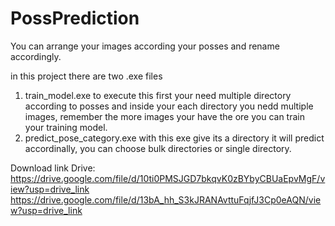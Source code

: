 # PossPrediction
You can arrange your images according your posses and rename accordingly. 

in this project there are two .exe files
1. train_model.exe
   to execute this first your need multiple directory according to posses and inside your each directory you nedd multiple images, remember the more images your have the ore you can train your training model.
2. predict_pose_category.exe
   with this exe give its a directory it will predict accordinally, you can choose bulk directories or single directory.

Download link Drive:
https://drive.google.com/file/d/10ti0PMSJGD7bkqvK0zBYbyCBUaEpvMgF/view?usp=drive_link
https://drive.google.com/file/d/13bA_hh_S3kJRANAvttuFqjfJ3Cp0eAQN/view?usp=drive_link
